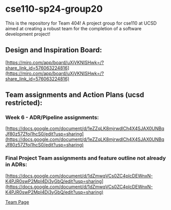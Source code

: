 # cse110-sp24-group20
This is the repository for Team 404! A project group for cse110 at UCSD aimed at creating a robust team for the completion of a software development project!

## Design and Inspiration Board: 
[https://miro.com/app/board/uXjVKNISHwk=/?share_link_id=576063224816](https://miro.com/app/board/uXjVKNISHwk=/?share_link_id=576063224816)

## Team assignments and Action Plans (ucsd restricted):
### Week 6 - ADR/Pipeline assignments: 
[https://docs.google.com/document/d/1eZZqLK8mjrwdlCh4X4SJAX0UNBqJf80z57Zfoi1hcS0/edit?usp=sharing](https://docs.google.com/document/d/1eZZqLK8mjrwdlCh4X4SJAX0UNBqJf80z57Zfoi1hcS0/edit?usp=sharing)
### Final Project Team assignments and feature outline not already in ADRs: 
[https://docs.google.com/document/d/1dZmwqVCs0ZC4plcDEWnxN-K4PJR0swP2MpI4Dj3yGbQ/edit?usp=sharing](https://docs.google.com/document/d/1dZmwqVCs0ZC4plcDEWnxN-K4PJR0swP2MpI4Dj3yGbQ/edit?usp=sharing)



[Team Page](https://cse110-sp24-group20.github.io/cse110-sp24-group20/admin/team.html)
